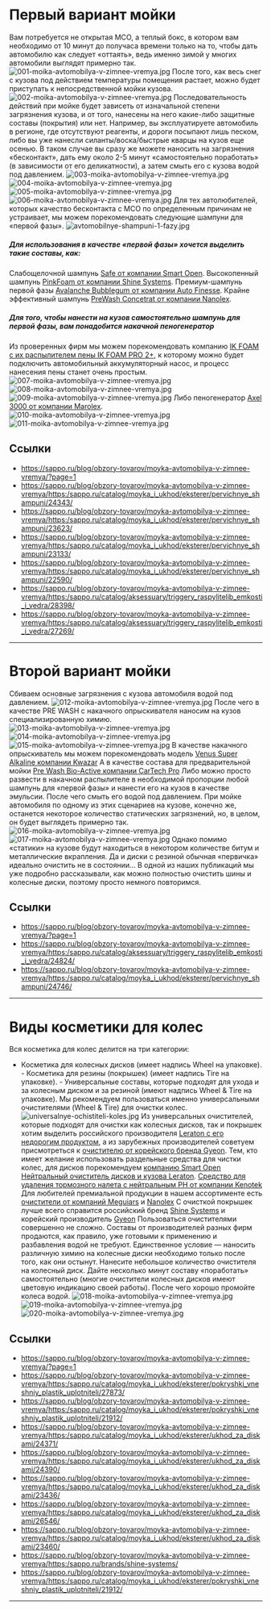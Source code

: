 # Первый вариант мойки

Вам потребуется не открытая МСО, а теплый бокс, в котором вам необходимо от 10 минут до получаса времени только на то, чтобы дать автомобилю как следует «оттаять», ведь именно зимой у многих автомобили выглядят примерно так. 
![001-moika-avtomobilya-v-zimnee-vremya.jpg](https://sappo.ru/blog/obzory-tovarov/moyka-avtomobilya-v-zimnee-vremya/?page=1)
После того, как весь снег с кузова под действием температуры помещения растает, можно будет приступать к непосредственной мойки кузова. 
![002-moika-avtomobilya-v-zimnee-vremya.jpg](https://sappo.ru/blog/obzory-tovarov/moyka-avtomobilya-v-zimnee-vremya/?page=1)
Последовательность действий при мойке будет зависеть от изначальной степени загрязнения кузова, и от того, нанесены на него какие-либо защитные составы (покрытия) или нет. 
Например, вы эксплуатируете автомобиль в регионе, где отсутствуют реагенты, и дороги посыпают лишь песком, либо вы уже нанесли силанты/воска/быстрые кварцы на кузов еще осенью. В таком случае вы сразу же можете наносить на загрязнения «бесконтакт», дать ему около 2-5 минут «самостоятельно поработать» (в зависимости от его деликатности), а затем смыть его с кузова водой под давлением. 
![003-moika-avtomobilya-v-zimnee-vremya.jpg](https://sappo.ru/blog/obzory-tovarov/moyka-avtomobilya-v-zimnee-vremya/?page=1)
![004-moika-avtomobilya-v-zimnee-vremya.jpg](https://sappo.ru/blog/obzory-tovarov/moyka-avtomobilya-v-zimnee-vremya/?page=1)
![005-moika-avtomobilya-v-zimnee-vremya.jpg](https://sappo.ru/blog/obzory-tovarov/moyka-avtomobilya-v-zimnee-vremya/?page=1)
![006-moika-avtomobilya-v-zimnee-vremya.jpg](https://sappo.ru/blog/obzory-tovarov/moyka-avtomobilya-v-zimnee-vremya/?page=1)
Для тех автолюбителей, которых качество бесконтакта с МСО по определенным причинам не устраивает, мы можем порекомендовать следующие шампуни для «первой фазы». 
![avtomobilnye-shampuni-1-fazy.jpg](https://sappo.ru/blog/obzory-tovarov/moyka-avtomobilya-v-zimnee-vremya/?page=1)
#####  Для использования в качестве «первой фазы» хочется выделить такие составы, как: 
Слабощелочной шампунь [Safe от компании Smart Open](https://sappo.ru/blog/obzory-tovarov/moyka-avtomobilya-v-zimnee-vremya/<https:/sappo.ru/catalog/moyka_i_ukhod/eksterer/pervichnye_shampuni/24343/>). Высокопенный шампунь [PinkFoam от компании Shine Systems](https://sappo.ru/blog/obzory-tovarov/moyka-avtomobilya-v-zimnee-vremya/<https:/sappo.ru/catalog/moyka_i_ukhod/eksterer/pervichnye_shampuni/23623/>). Премиум-шампунь первой фазы [Avalanche Bubblegum от компании Auto Finesse](https://sappo.ru/blog/obzory-tovarov/moyka-avtomobilya-v-zimnee-vremya/<https:/sappo.ru/catalog/moyka_i_ukhod/eksterer/pervichnye_shampuni/23133/>). Крайне эффективный шампунь [PreWash Concetrat от компании Nanolex](https://sappo.ru/blog/obzory-tovarov/moyka-avtomobilya-v-zimnee-vremya/<https:/sappo.ru/catalog/moyka_i_ukhod/eksterer/pervichnye_shampuni/22590/>). 
#####  Для того, чтобы нанести на кузов самостоятельно шампунь для первой фазы, вам понадобится накачной пеногенератор
Из проверенных фирм мы можем порекомендовать компанию [IK FOAM с их распылителем пены IK FOAM PRO 2+](https://sappo.ru/blog/obzory-tovarov/moyka-avtomobilya-v-zimnee-vremya/<https:/sappo.ru/catalog/aksessuary/triggery_raspylitelib_emkosti_i_vedra/28398/>), к которому можно будет подключить автомобильный аккумуляторный насос, и процесс нанесения пены станет очень простым. 
![007-moika-avtomobilya-v-zimnee-vremya.jpg](https://sappo.ru/blog/obzory-tovarov/moyka-avtomobilya-v-zimnee-vremya/?page=1)
![008-moika-avtomobilya-v-zimnee-vremya.jpg](https://sappo.ru/blog/obzory-tovarov/moyka-avtomobilya-v-zimnee-vremya/?page=1)
![009-moika-avtomobilya-v-zimnee-vremya.jpg](https://sappo.ru/blog/obzory-tovarov/moyka-avtomobilya-v-zimnee-vremya/?page=1)
Либо пеногенератор [Axel 3000 от компании Marolex](https://sappo.ru/blog/obzory-tovarov/moyka-avtomobilya-v-zimnee-vremya/<https:/sappo.ru/catalog/aksessuary/triggery_raspylitelib_emkosti_i_vedra/27269/>). 
![010-moika-avtomobilya-v-zimnee-vremya.jpg](https://sappo.ru/blog/obzory-tovarov/moyka-avtomobilya-v-zimnee-vremya/?page=1)
![011-moika-avtomobilya-v-zimnee-vremya.jpg](https://sappo.ru/blog/obzory-tovarov/moyka-avtomobilya-v-zimnee-vremya/?page=1)

## Ссылки

- https://sappo.ru/blog/obzory-tovarov/moyka-avtomobilya-v-zimnee-vremya/?page=1
- https://sappo.ru/blog/obzory-tovarov/moyka-avtomobilya-v-zimnee-vremya/<https:/sappo.ru/catalog/moyka_i_ukhod/eksterer/pervichnye_shampuni/24343/>
- https://sappo.ru/blog/obzory-tovarov/moyka-avtomobilya-v-zimnee-vremya/<https:/sappo.ru/catalog/moyka_i_ukhod/eksterer/pervichnye_shampuni/23623/>
- https://sappo.ru/blog/obzory-tovarov/moyka-avtomobilya-v-zimnee-vremya/<https:/sappo.ru/catalog/moyka_i_ukhod/eksterer/pervichnye_shampuni/23133/>
- https://sappo.ru/blog/obzory-tovarov/moyka-avtomobilya-v-zimnee-vremya/<https:/sappo.ru/catalog/moyka_i_ukhod/eksterer/pervichnye_shampuni/22590/>
- https://sappo.ru/blog/obzory-tovarov/moyka-avtomobilya-v-zimnee-vremya/<https:/sappo.ru/catalog/aksessuary/triggery_raspylitelib_emkosti_i_vedra/28398/>
- https://sappo.ru/blog/obzory-tovarov/moyka-avtomobilya-v-zimnee-vremya/<https:/sappo.ru/catalog/aksessuary/triggery_raspylitelib_emkosti_i_vedra/27269/>

---

# Второй вариант мойки

Сбиваем основные загрязнения с кузова автомобиля водой под давлением. 
![012-moika-avtomobilya-v-zimnee-vremya.jpg](https://sappo.ru/blog/obzory-tovarov/moyka-avtomobilya-v-zimnee-vremya/?page=1)
После чего в качестве PRE WASH с накачного опрыскивателя наносим на кузов специализированную химию. 
![013-moika-avtomobilya-v-zimnee-vremya.jpg](https://sappo.ru/blog/obzory-tovarov/moyka-avtomobilya-v-zimnee-vremya/?page=1)
![014-moika-avtomobilya-v-zimnee-vremya.jpg](https://sappo.ru/blog/obzory-tovarov/moyka-avtomobilya-v-zimnee-vremya/?page=1)
![015-moika-avtomobilya-v-zimnee-vremya.jpg](https://sappo.ru/blog/obzory-tovarov/moyka-avtomobilya-v-zimnee-vremya/?page=1)
В качестве накачного опрыскиватель мы можем порекомендовать модель [Venus Super Alkaline компании Kwazar](https://sappo.ru/blog/obzory-tovarov/moyka-avtomobilya-v-zimnee-vremya/<https:/sappo.ru/catalog/aksessuary/triggery_raspylitelib_emkosti_i_vedra/24824/>) А в качестве состава для предварительной мойки [Pre Wash Bio-Active компании CarTech Pro](https://sappo.ru/blog/obzory-tovarov/moyka-avtomobilya-v-zimnee-vremya/<https:/sappo.ru/catalog/moyka_i_ukhod/eksterer/pervichnye_shampuni/24746/>) Либо можно просто развести в накачном распылителе в необходимой пропорции любой шампунь для «первой фазы» и нанести его на кузов в качестве эмульсии. После чего смыть его водой под давлением. 
При мойке автомобиля по одному из этих сценариев на кузове, конечно же, останется некоторое количество статических загрязнений, но, в целом, он будет выглядеть примерно так. 
![016-moika-avtomobilya-v-zimnee-vremya.jpg](https://sappo.ru/blog/obzory-tovarov/moyka-avtomobilya-v-zimnee-vremya/?page=1)
![017-moika-avtomobilya-v-zimnee-vremya.jpg](https://sappo.ru/blog/obzory-tovarov/moyka-avtomobilya-v-zimnee-vremya/?page=1)
Однако помимо «статики» на кузове будут находиться в некотором количестве битум и металлические вкрапления. Да и диски с резиной обычная «первичка» идеально очистить не в состоянии… 
В одной из наших публикаций мы уже подробно рассказывали, как можно полностью очистить шины и колесные диски, поэтому просто немного повторимся.

## Ссылки

- https://sappo.ru/blog/obzory-tovarov/moyka-avtomobilya-v-zimnee-vremya/?page=1
- https://sappo.ru/blog/obzory-tovarov/moyka-avtomobilya-v-zimnee-vremya/<https:/sappo.ru/catalog/aksessuary/triggery_raspylitelib_emkosti_i_vedra/24824/>
- https://sappo.ru/blog/obzory-tovarov/moyka-avtomobilya-v-zimnee-vremya/<https:/sappo.ru/catalog/moyka_i_ukhod/eksterer/pervichnye_shampuni/24746/>

---

# Виды косметики для колес

Вся косметика для колес делится на три категории: 
- Косметика для колесных дисков (имеет надпись Wheel на упаковке). - Косметика для резины (покрышек) (имеет надпись Tire на упаковке). - Универсальные составы, которые подходят для ухода и за колесным диском и за резиной (имеют надпись Wheel & Tire на упаковке). 
Мы рекомендуем пользоваться именно универсальными очистителями (Wheel & Tire) для очистки колес. 
![universalnye-ochistiteli-koles.jpg](https://sappo.ru/blog/obzory-tovarov/moyka-avtomobilya-v-zimnee-vremya/?page=1)
Из универсальных очистителей, которые подходят для очистки как колесных дисков, так и покрышек хотим выделить российского производителя [Leraton с его недорогим продуктом](https://sappo.ru/blog/obzory-tovarov/moyka-avtomobilya-v-zimnee-vremya/<https:/sappo.ru/catalog/moyka_i_ukhod/eksterer/pokryshki_vneshniy_plastik_uplotniteli/27873/>), а из зарубежных производителей советуем присмотреться к [очистителю от корейского бренда Gyeon](https://sappo.ru/blog/obzory-tovarov/moyka-avtomobilya-v-zimnee-vremya/<https:/sappo.ru/catalog/moyka_i_ukhod/eksterer/pokryshki_vneshniy_plastik_uplotniteli/21912/>). 
Тем, кто имеет желание использовать раздельные средства для чистки колес, для дисков порекомендуем [компанию Smart Open](https://sappo.ru/blog/obzory-tovarov/moyka-avtomobilya-v-zimnee-vremya/<https:/sappo.ru/catalog/moyka_i_ukhod/eksterer/ukhod_za_diskami/24371/>) [Нейтральный очиститель дисков и кузова Leraton](https://sappo.ru/blog/obzory-tovarov/moyka-avtomobilya-v-zimnee-vremya/<https:/sappo.ru/catalog/moyka_i_ukhod/eksterer/ukhod_za_diskami/24390/>). [Средство для удаления тормозного налета с нейтральным PH от компании Kenotek](https://sappo.ru/blog/obzory-tovarov/moyka-avtomobilya-v-zimnee-vremya/<https:/sappo.ru/catalog/moyka_i_ukhod/eksterer/ukhod_za_diskami/23436/>)
Для любителей премиальной продукции в нашем ассортименте есть [очистители от компаний Meguiars](https://sappo.ru/blog/obzory-tovarov/moyka-avtomobilya-v-zimnee-vremya/<https:/sappo.ru/catalog/moyka_i_ukhod/eksterer/ukhod_za_diskami/26546/>) и [Nanolex](https://sappo.ru/blog/obzory-tovarov/moyka-avtomobilya-v-zimnee-vremya/<https:/sappo.ru/catalog/moyka_i_ukhod/eksterer/ukhod_za_diskami/23460/>) С очисткой покрышек лучше всего справится российский бренд [Shine Systems](https://sappo.ru/blog/obzory-tovarov/moyka-avtomobilya-v-zimnee-vremya/<https:/sappo.ru/brands/shine-systems/>) и корейский производитель [Gyeon](https://sappo.ru/blog/obzory-tovarov/moyka-avtomobilya-v-zimnee-vremya/<https:/sappo.ru/catalog/moyka_i_ukhod/eksterer/pokryshki_vneshniy_plastik_uplotniteli/21912/>)
[](https://sappo.ru/blog/obzory-tovarov/moyka-avtomobilya-v-zimnee-vremya/<https:/sappo.ru/catalog/moyka_i_ukhod/eksterer/pokryshki_vneshniy_plastik_uplotniteli/21912/>)Пользоваться очистителями совершенно не сложно. Составы от производителей разных фирм продаются, как правило, уже готовыми к применению и разбавления водой не требуют. Единственное условие — наносить различную химию на колесные диски необходимо только после того, как они остынут. 
Нанесите небольшое количество очистителя на колесный диск. Дайте несколько минут составу «поработать» самостоятельно (многие очистители колесных дисков имеют цветовую индикацию своей работы). После чего хорошо промойте колеса водой. 
![018-moika-avtomobilya-v-zimnee-vremya.jpg](https://sappo.ru/blog/obzory-tovarov/moyka-avtomobilya-v-zimnee-vremya/?page=1)
![019-moika-avtomobilya-v-zimnee-vremya.jpg](https://sappo.ru/blog/obzory-tovarov/moyka-avtomobilya-v-zimnee-vremya/?page=1)
![020-moika-avtomobilya-v-zimnee-vremya.jpg](https://sappo.ru/blog/obzory-tovarov/moyka-avtomobilya-v-zimnee-vremya/?page=1)

## Ссылки

- https://sappo.ru/blog/obzory-tovarov/moyka-avtomobilya-v-zimnee-vremya/?page=1
- https://sappo.ru/blog/obzory-tovarov/moyka-avtomobilya-v-zimnee-vremya/<https:/sappo.ru/catalog/moyka_i_ukhod/eksterer/pokryshki_vneshniy_plastik_uplotniteli/27873/>
- https://sappo.ru/blog/obzory-tovarov/moyka-avtomobilya-v-zimnee-vremya/<https:/sappo.ru/catalog/moyka_i_ukhod/eksterer/pokryshki_vneshniy_plastik_uplotniteli/21912/>
- https://sappo.ru/blog/obzory-tovarov/moyka-avtomobilya-v-zimnee-vremya/<https:/sappo.ru/catalog/moyka_i_ukhod/eksterer/ukhod_za_diskami/24371/>
- https://sappo.ru/blog/obzory-tovarov/moyka-avtomobilya-v-zimnee-vremya/<https:/sappo.ru/catalog/moyka_i_ukhod/eksterer/ukhod_za_diskami/24390/>
- https://sappo.ru/blog/obzory-tovarov/moyka-avtomobilya-v-zimnee-vremya/<https:/sappo.ru/catalog/moyka_i_ukhod/eksterer/ukhod_za_diskami/23436/>
- https://sappo.ru/blog/obzory-tovarov/moyka-avtomobilya-v-zimnee-vremya/<https:/sappo.ru/catalog/moyka_i_ukhod/eksterer/ukhod_za_diskami/26546/>
- https://sappo.ru/blog/obzory-tovarov/moyka-avtomobilya-v-zimnee-vremya/<https:/sappo.ru/catalog/moyka_i_ukhod/eksterer/ukhod_za_diskami/23460/>
- https://sappo.ru/blog/obzory-tovarov/moyka-avtomobilya-v-zimnee-vremya/<https:/sappo.ru/brands/shine-systems/>
- https://sappo.ru/blog/obzory-tovarov/moyka-avtomobilya-v-zimnee-vremya/<https:/sappo.ru/catalog/moyka_i_ukhod/eksterer/pokryshki_vneshniy_plastik_uplotniteli/21912/>

---

